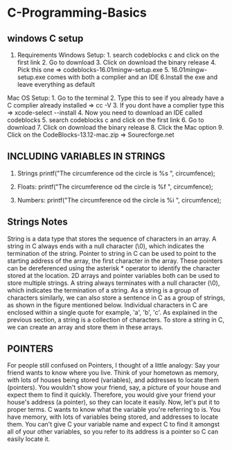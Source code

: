 # C-Programming-Basics

## windows C setup

1. Requirements
   Windows Setup: 1. search codeblocks c and click on the first link 2. Go to download 3. Click on download the binary release 4. Pick this one => codeblocks-16.01mingw-setup.exe 5. 16.01mingw-setup.exe comes with both a complier and an IDE
   6.Install the exe and leave everything as default

Mac OS Setup: 1. Go to the terminal 2. Type this to see if you already have a C complier already installed => cc -V 3. If you dont have a complier type this => xcode-select --install 4. Now you need to download an IDE called codeblocks 5. search codeblocks c and click on the first link 6. Go to download 7. Click on download the binary release 8. Click the Mac option 9. Click on the CodeBlocks-13.12-mac.zip => Sourecforge.net

## INCLUDING VARIABLES IN STRINGS

1. Strings
   printf("The circumference od the circle is %s ", circumfence);

2. Floats:
   printf("The circumference od the circle is %f ", circumfence);

3. Numbers:
   printf("The circumference od the circle is %i ", circumfence);

## Strings Notes

String is a data type that stores the sequence of characters in an array.
A string in C always ends with a null character (\0),
which indicates the termination of the string.
Pointer to string in C can be used to point to the starting address of the array,
the first character in the array.
These pointers can be dereferenced using the asterisk \* operator to identify the character stored at the location.
2D arrays and pointer variables both can be used to store multiple strings.
A string always terminates with a null character (\0),
which indicates the termination of a string.
As a string is a group of characters similarly,
we can also store a sentence in C as a group of strings, as shown in the figure mentioned below.
Individual characters in C are enclosed within a single quote for example, 'a', 'b', 'c'. As explained in the previous section, a string is a collection of characters.
To store a string in C, we can create an array and store them in these arrays.

## POINTERS

For people still confused on Pointers, I thought of a little analogy:
Say your friend wants to know where you live.
Think of your hometown as memory, with lots of houses being stored (variables),
and addresses to locate them (pointers).
You wouldn't show your friend, say, a picture of your house and expect them to find it quickly.
Therefore, you would give your friend your house's address (a pointer), so they can locate it easily.
Now, let's put it to proper terms.
C wants to know what the variable you're referring to is.
You have memory, with lots of variables being stored, and addresses to locate them.
You can't give C your variable name and expect C to find it amongst all of your other variables,
so you refer to its address is a pointer so C can easily locate it.
